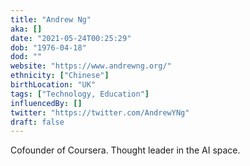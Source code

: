 ```yaml
---
title: "Andrew Ng"
aka: []
date: "2021-05-24T00:25:29"
dob: "1976-04-18"
dod: ""
website: "https://www.andrewng.org/"
ethnicity: ["Chinese"]
birthLocation: "UK"
tags: ["Technology, Education"]
influencedBy: []
twitter: "https://twitter.com/AndrewYNg"
draft: false
---
```


Cofounder of Coursera. Thought leader in the AI space.
